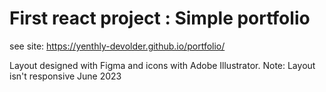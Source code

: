 # First react project : Simple portfolio
see site: 
https://yenthly-devolder.github.io/portfolio/

Layout designed with Figma and icons with Adobe Illustrator.
Note: Layout isn't responsive
June 2023

